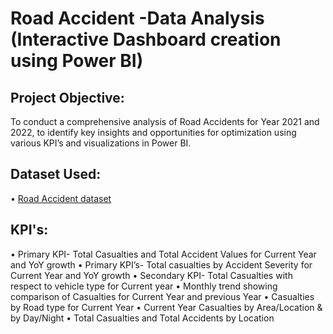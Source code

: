 # Road Accident -Data Analysis (Interactive Dashboard creation using Power BI)

## Project Objective:
To conduct a comprehensive analysis of Road Accidents for Year 2021 and 2022, to identify key insights and opportunities for optimization using various KPI’s and visualizations in Power BI.

## Dataset Used:
•	<a href=https://github.com/gunjan403/PowerBI-Road-Accident-Dashboard/blob/main/Road%20Accident%20Data.xlsx>Road Accident dataset</a>

## KPI's:
•	Primary KPI- Total Casualties and Total Accident Values for Current Year and YoY growth
•	Primary KPI’s- Total casualties by Accident Severity for Current Year and YoY growth
•	Secondary KPI- Total Casualties with respect to vehicle type for Current year
•	Monthly trend showing comparison of Casualties for Current Year and previous Year
•	Casualties by Road type for Current Year
•	Current Year Casualties by Area/Location & by Day/Night
•	Total Casualties and Total Accidents by Location

